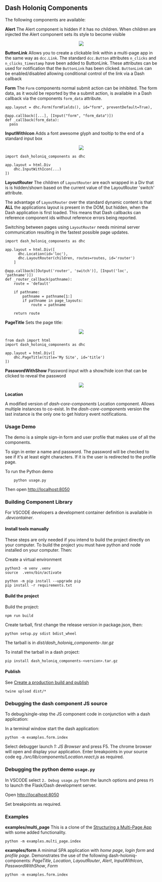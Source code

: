 ## Dash Holoniq Components

The following components are available:

**Alert** The Alert component is hidden if it has no children. When children are injected the Alert 
component sets its style to become visible

<p align="center"><img src="docs/img/alert-example.png"></p>


**ButtonLink** Allows you to create a clickable link within a multi-page app in
the same way as `dcc.Link`. The standard `dcc.Button` attributes `n_clicks` and `n_clicks_timestamp` have been 
added to ButtonLink. These attributes can be used for notification that the `ButtonLink` has 
been clicked. `ButtonLink` can be enabled/disabled allowing conditional control of the link via a Dash callback

**Form** The `Form` components normal submit action can be inhibited. The form data, as it would be 
reported by the a submit action, is available in a Dash callback via the components `form_data` attribute.

```
app.layout = dhc.Form(formFields(), id="form", preventDefault=True),

@app.callback([...], [Input("form", "form_data")])
def _callback(form_data):
  pass
```

**InputWithIcon** Adds a font awesome glyph and tooltip to the end of a standard input box

<p align="center"><img src="docs/img/input-with-icon-example.png"></p>

```
import dash_holoniq_components as dhc

app.layout = html.Div
    dhc.InputWithIcon(...)
])

```

**LayoutRouter** The children of `LayoutRouter` are each wrapped in a Div that is
is hidden/shown based on the current value of the LayoutRouter 'switch' attribute.

The advantage of `LayoutRouter` over the standard dynamic content is that **ALL** the applications 
layout is present in the DOM, but hidden, when the Dash application is first loaded. This means
that Dash callbacks can reference component ids without reference errors being reported.

Switching between pages using `LayoutRouter` needs minimal server communication resulting in
the fastest possible page updates.

```
import dash_holoniq_components as dhc

app.layout = html.Div([
      dhc.Location(id='loc'),
      dhc.LayoutRouter(children, routes=routes, id='router')
    ]

@app.callback([Output('router', 'switch')], [Input('loc', 'pathname')])
def _router_callback(pathname):
    route = 'default'

    if pathname:
        pathname = pathname[1:]
        if pathname in page_layouts:
            route = pathname

    return route
```

**PageTitle** Sets the page title:

<p align="center"><img src="docs/img/page-title-example.png"></p>

```
from dash import html
import dash_holoniq_components as dhc

app.layout = html.Div([
    dhc.PageTitle(title='My Site', id='title')
])

```

**PasswordWithShow** Password input with a show/hide icon that can be clicked to reveal the password

<p align="center"><img src="docs/img/password-example.png"></p>

**Location** 

A modified version of *dash-core-components* Location component. Allows multiple instances 
to co-exist. In the *dash-core-components* version the last instance is the only one 
to get history event notifications.

### Usage Demo

The demo is a simple sign-in form and user profile that makes use of all the components. 

To sign in enter a name and password. The password will be checked to see if it's at least 
eight characters. If it is the user is redirected to the profile page.

To run the Python demo

        python usage.py

Then open [http://localhost:8050](http://localhost:8050)
   
### Building Component Library

For VSCODE developers a development container definition is 
available in *.devcontainer*. 

#### Install tools manually

These steps are only needed if you intend to build the project directly
on your computer. To build the project you must have python 
and node installed on your computer. Then:

Create a virtual environment

```
python3 -m venv .venv
source  .venv/bin/activate

python -m pip install --upgrade pip
pip install -r requirements.txt
```
#### Build the project

Build the project:

    npm run build

Create tarball, first change the release version in package.json, then:

    python setup.py sdist bdist_wheel

The tarball is in *dist/dash_holoniq_components-<version>.tar.gz*

To install the tarball in a dash project:

    pip install dash_holoniq_components-<version>.tar.gz

#### Publish

See [Create a production build and publish]

    twine upload dist/*

### Debugging the dash component JS source

To debug/single-step the JS component code in conjunction with a dash application:

In a terminal window start the dash application:

    python -m examples.form.index

Select debugger launch *1: JS Browser* and press F5. The chrome browser
will open and display your application. Enter breakpoints in your source
code eg *./src/lib/components/Location.react.js* as required.

### Debugging the python demo `usage.py`

In VSCODE select `2. Debug usage.py` from the launch options and press `F5` to launch the 
Flask/Dash development server.

Open [http://localhost:8050](http://localhost:8050)

Set breakpoints as required.

### Examples

**examples/multi_page** This is a clone of the [Structuring a Multi-Page App] with
some added functionality.

    python -m examples.multi_page.index

**examples/form** A minimal SPA application with *home page*, *login form* and *profile page*. 
Demonstrates the use of the following dash-holoniq-components: *PageTitle*, *Location*, 
*LayoutRouter*, *Alert*, *InputWithIcon*, *PasswordWithShow*, *Form*

    python -m examples.form.index


[Structuring a Multi-Page App]: https://dash.plotly.com/urls
[Create a production build and publish]: https://github.com/plotly/dash-component-boilerplate/blob/master/%7B%7Bcookiecutter.project_shortname%7D%7D/README.md#create-a-production-build-and-publish

